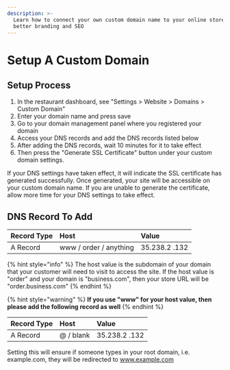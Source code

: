 ```yaml
---
description: >-
  Learn how to connect your own custom domain name to your online store for
  better branding and SEO
---
```


# Setup A Custom Domain

## Setup Process

1. In the restaurant dashboard, see "Settings &gt; Website &gt; Domains &gt; Custom Domain"
2. Enter your domain name and press save
3. Go to your domain management panel where you registered your domain
4. Access your DNS records and add the DNS records listed below
5. After adding the DNS records, wait 10 minutes for it to take effect
6. Then press the "Generate SSL Certificate" button under your custom domain settings. 

If your DNS settings have taken effect, it will indicate the SSL certificate has generated successfully. Once generated, your site will be accessible on your custom domain name. If you are unable to generate the certificate, allow more time for your DNS settings to take effect.

## DNS Record To Add

| Record Type | Host | Value |
| :--- | :--- | :--- |
| A Record | www / order / anything | 35.238.2 .132 |

{% hint style="info" %}
The host value is the subdomain of your domain that your customer will need to visit to access the site. If the host value is "order" and your domain is "business.com", then your store URL will be "order.business.com"
{% endhint %}

{% hint style="warning" %}
**If you use "www" for your host value, then please add the following record as well**
{% endhint %}

| Record Type | Host | Value |
| :--- | :--- | :--- |
| A Record | @ / blank | 35.238.2 .132 |

Setting this will ensure if someone types in your root domain, i.e. example.com, they will be redirected to www.example.com

